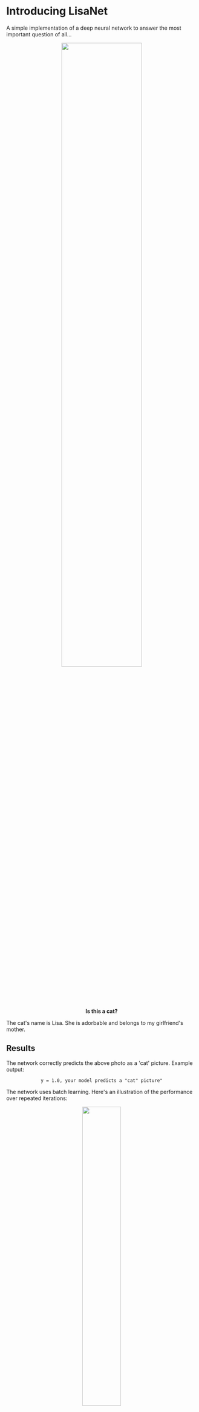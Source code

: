 # Introducing LisaNetA simple implementation of a deep neural network to answer the most important question of all...<p align="center">  <img src="https://github.com/tjards/deep-neural-network-play/blob/master/images/russian_cat.jpg" width="65%" /></p><div align="center"> **Is this a cat?**<div align="left"> The cat's name is Lisa. She is adorbable and belongs to my girlfriend's mother. ## Results The network correctly predicts the above photo as a 'cat' picture. Example output:<div align="center"> `y = 1.0, your model predicts a "cat" picture"`<div align="left"> The network uses batch learning. Here's an illustration of the performance over repeated iterations:<p align="center">  <img src="https://github.com/tjards/deep-neural-network-play/blob/master/results/progress.png" width="45%" />  <br>  <em> Fig  <img src="https://github.com/tjards/deep-neural-network-play/blob/master/results/progress_mse.png" width="45%" />  <br>  <em> Fig</p><div align="center"> <div align="left"> The network makes some mistakes. Here is a print out of the where images incorrectly predicted:<p align="center">  <img src="https://github.com/tjards/deep-neural-network-play/blob/master/results/mistakes.png" width="90%" /></p><div align="center"> <div align="left"> *Note: this code was developed in partial fufillment of the Deep Learning Specialization program under Andrew Ng et al.*